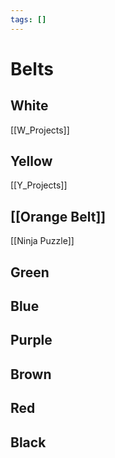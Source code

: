 ```yaml
---
tags: []
---
```


# Belts
## White
[[W_Projects]]
## Yellow
[[Y_Projects]]
## [[Orange Belt]]
[[Ninja Puzzle]]

## Green

## Blue

## Purple

## Brown

## Red

## Black
